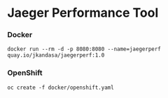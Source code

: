 # Jaeger Performance Tool

### Docker
```
docker run --rm -d -p 8080:8080 --name=jaegerperf quay.io/jkandasa/jaegerperf:1.0
```

### OpenShift
```
oc create -f docker/openshift.yaml
```
